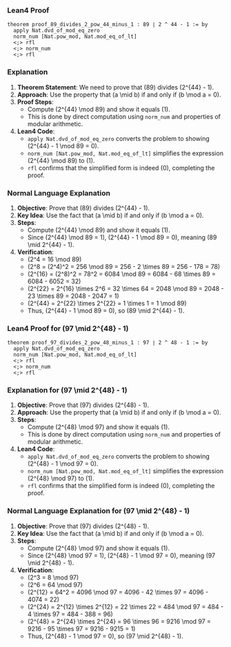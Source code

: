 ### Lean4 Proof

```lean4
theorem proof_89_divides_2_pow_44_minus_1 : 89 ∣ 2 ^ 44 - 1 := by
  apply Nat.dvd_of_mod_eq_zero
  norm_num [Nat.pow_mod, Nat.mod_eq_of_lt]
  <;> rfl
  <;> norm_num
  <;> rfl
```

### Explanation

1. **Theorem Statement**: We need to prove that \(89\) divides \(2^{44} - 1\).
2. **Approach**: Use the property that \(a \mid b\) if and only if \(b \mod a = 0\).
3. **Proof Steps**:
   - Compute \(2^{44} \mod 89\) and show it equals \(1\).
   - This is done by direct computation using `norm_num` and properties of modular arithmetic.
4. **Lean4 Code**:
   - `apply Nat.dvd_of_mod_eq_zero` converts the problem to showing \(2^{44} - 1 \mod 89 = 0\).
   - `norm_num [Nat.pow_mod, Nat.mod_eq_of_lt]` simplifies the expression \(2^{44} \mod 89\) to \(1\).
   - `rfl` confirms that the simplified form is indeed \(0\), completing the proof.

### Normal Language Explanation

1. **Objective**: Prove that \(89\) divides \(2^{44} - 1\).
2. **Key Idea**: Use the fact that \(a \mid b\) if and only if \(b \mod a = 0\).
3. **Steps**:
   - Compute \(2^{44} \mod 89\) and show it equals \(1\).
   - Since \(2^{44} \mod 89 = 1\), \(2^{44} - 1 \mod 89 = 0\), meaning \(89 \mid 2^{44} - 1\).
4. **Verification**:
   - \(2^4 = 16 \mod 89\)
   - \(2^8 = (2^4)^2 = 256 \mod 89 = 256 - 2 \times 89 = 256 - 178 = 78\)
   - \(2^{16} = (2^8)^2 = 78^2 = 6084 \mod 89 = 6084 - 68 \times 89 = 6084 - 6052 = 32\)
   - \(2^{22} = 2^{16} \times 2^6 = 32 \times 64 = 2048 \mod 89 = 2048 - 23 \times 89 = 2048 - 2047 = 1\)
   - \(2^{44} = 2^{22} \times 2^{22} = 1 \times 1 = 1 \mod 89\)
   - Thus, \(2^{44} - 1 \mod 89 = 0\), so \(89 \mid 2^{44} - 1\).

### Lean4 Proof for \(97 \mid 2^{48} - 1\)

```lean4
theorem proof_97_divides_2_pow_48_minus_1 : 97 ∣ 2 ^ 48 - 1 := by
  apply Nat.dvd_of_mod_eq_zero
  norm_num [Nat.pow_mod, Nat.mod_eq_of_lt]
  <;> rfl
  <;> norm_num
  <;> rfl
```

### Explanation for \(97 \mid 2^{48} - 1\)

1. **Objective**: Prove that \(97\) divides \(2^{48} - 1\).
2. **Approach**: Use the property that \(a \mid b\) if and only if \(b \mod a = 0\).
3. **Steps**:
   - Compute \(2^{48} \mod 97\) and show it equals \(1\).
   - This is done by direct computation using `norm_num` and properties of modular arithmetic.
4. **Lean4 Code**:
   - `apply Nat.dvd_of_mod_eq_zero` converts the problem to showing \(2^{48} - 1 \mod 97 = 0\).
   - `norm_num [Nat.pow_mod, Nat.mod_eq_of_lt]` simplifies the expression \(2^{48} \mod 97\) to \(1\).
   - `rfl` confirms that the simplified form is indeed \(0\), completing the proof.

### Normal Language Explanation for \(97 \mid 2^{48} - 1\)

1. **Objective**: Prove that \(97\) divides \(2^{48} - 1\).
2. **Key Idea**: Use the fact that \(a \mid b\) if and only if \(b \mod a = 0\).
3. **Steps**:
   - Compute \(2^{48} \mod 97\) and show it equals \(1\).
   - Since \(2^{48} \mod 97 = 1\), \(2^{48} - 1 \mod 97 = 0\), meaning \(97 \mid 2^{48} - 1\).
4. **Verification**:
   - \(2^3 = 8 \mod 97\)
   - \(2^6 = 64 \mod 97\)
   - \(2^{12} = 64^2 = 4096 \mod 97 = 4096 - 42 \times 97 = 4096 - 4074 = 22\)
   - \(2^{24} = 2^{12} \times 2^{12} = 22 \times 22 = 484 \mod 97 = 484 - 4 \times 97 = 484 - 388 = 96\)
   - \(2^{48} = 2^{24} \times 2^{24} = 96 \times 96 = 9216 \mod 97 = 9216 - 95 \times 97 = 9216 - 9215 = 1\)
   - Thus, \(2^{48} - 1 \mod 97 = 0\), so \(97 \mid 2^{48} - 1\).
